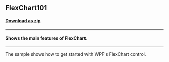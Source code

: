 ## FlexChart101
#### [Download as zip](https://grapecity.github.io/DownGit/#/home?url=https://github.com/GrapeCity/ComponentOne-WPF-Samples/tree/master/NET_4.6.2/C1.WPF.FlexChart/CS/FlexChart101)
____
#### Shows the main features of FlexChart.
____
The sample shows how to get started with WPF's FlexChart control.
